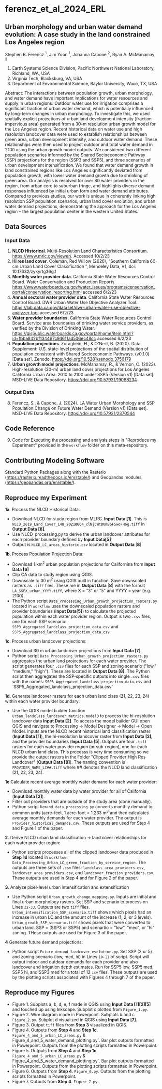 <!--- [![DOI](https://zenodo.org/badge/265254045.svg)](https://zenodo.org/doi/10.5281/zenodo.10442485) --->

# ferencz_et_al_2024_ERL

## Urban morphology and urban water demand evolution: A case study in the land constrained Los Angeles region 
Stephen B. Ferencz <sup>1</sup>, Jim Yoon <sup>1</sup>, Johanna Capone <sup>2</sup>, Ryan A. McManamay <sup>3</sup> 
1. Earth Systems Science Division, Pacific Northwest National Laboratory, Richland, WA, USA
2. Virginia Tech, Blacksburg, VA, USA
3. Department of Environmental Science, Baylor University, Waco, TX, USA 

Abstract: The interactions between population growth, urban morphology, and water demand have important implications for water resources and supply in urban regions. Outdoor water use for irrigation comprises a significant fraction of urban water demand, which is potentially influenced by long-term changes in urban morphology. To investigate this, we used spatially explicit projections of urban land development intensity (fraction impervious area) generated from a 30-m resolution urban growth model for the Los Angeles region. Recent historical data on water use and high resolution landcover data were used to establish relationships between green area, urban development intensity, and outdoor water demand. These relationships were then used to project outdoor and total water demand in 2100 using the urban growth model outputs. We considered two different population scenarios informed by the Shared Socioeconomic Pathway (SSP) projections for the region (SSP3 and SSP5), and three scenarios of urban development intensification. We found that water demand growth in land constrained regions like Los Angeles significantly deviated from population growth, with lower water demand growth due to shrinking of green area. Our analysis is resolved for over 80 water providers in the region, from urban core to suburban fringe, and highlights diverse demand responses influenced by initial urban form and water demand attributes. Compared to previous studies, our work is unique in coherently linking high resolution SSP population scenarios, urban land cover evolution, and urban water demand projections, demonstrating the approach for the Los Angeles region – the largest population center in the western United States. 

## Data Sources 

### Input Data 
1. **NLCD Historical**. Multi-Resolution Land Characteristics Consortium. https://www.mrlc.gov/viewer/. Accessed 10/2/23
2. **Hi res land cover**. Coleman, Red Willow (2020), “Southern California 60-cm Urban Land Cover Classification ”, Mendeley Data, V1, doi: 10.17632/zykyrtg36g.1
3. **Monthly water provider data**. California State Water Resources Control Board. Water Conservation and Production Reports. https://www.waterboards.ca.gov/water_issues/programs/conservation_portal/conservation_reporting.html accessed 6/2/23
4. **Annual sectoral water provider data**.  California State Water Resources Control Board. DWR Urban Water Use Objective Analyzer Tool. https://lab.data.ca.gov/dataset/dwr-urban-water-use-objective-analyzer-tool accessed 6/2/23
5. **Water provider boundaries**. California State Water Resources Control Board. Service area boundaries of drinking water service providers, as verified by the Division of Drinking Water. https://gispublic.waterboards.ca.gov/portal/home/item.html?id=fbba842bf134497c9d611ad506ec48cc accessed 6/2/23
6. **Population projections**. Zoraghein, H., & O'Neill, B. (2020). Data Supplement: U.S. state-level projections of the spatial distribution of population consistent with Shared Socioeconomic Pathways. (v0.1.0) [Data set]. Zenodo. https://doi.org/10.5281/zenodo.3756179
7. **Urban growth model projections**. McManamay, R., & Vernon, C. (2023). High-resolution (30-m) urban land cover projections for Los Angeles California Urban Area: 2010 to 2100 under SSP5 (Version v1) [Data set]. MSD-LIVE Data Repository. https://doi.org/10.57931/19088234 

### Output Data 
8. Ferencz, S., & Capone, J. (2024). LA Water Urban Morphology and SSP Population Change on Future Water Demand (Version v1) [Data set]. MSD-LIVE Data Repository. https://doi.org/10.57931/2370544

## Code Reference 
9. Code for Executing the processing and analysis steps in "Reproduce my Experiment" provided in the `workflow` folder on this meta-repository. 

## Contributing Modeling Software 
Standard Python Packages along with the Rasterio (https://rasterio.readthedocs.io/en/stable/) and Geopandas modules (https://geopandas.org/en/stable/). 
 
## 

## Reproduce my Experiment 

**1a**. Process the NLCD Historical Data:

- Download NLCD for study region from MLRC. **Input Data [1]**. This is `NLCD_2019_Land_Cover_L48_20210604_clNjCWtDUmB6F5woFH6g.tiff` in **Output Data [8]**. 
- Use NLCD_processing.py to derive the urban landcover attributes for each provider boundary defined by **Input Data[5]**
- Output is `NLCD_LC_areas_historic.csv` located in **Output Data [8]**

**1b**. Process Population Projection Data:

- Download 1 km<sup>2</sup> urban population projections for Californina from **Input Data [6]**
- Clip CA data to study region using QGIS. 
- Downscale to 30 m<sup>2</sup> using QGIS built in function. Save downscaled rasters as `.tiff` files. These are in **Output Data [8]** with the format `LA_SSPX_urban_YYYY.tiff`, where X = "3" or "5" and YYYY = year (e.g. 2100).
- The Python script `Data_Processing_Urban_growth_projection_rasters.py` located in `workflow` uses the downscaled population rasters and provider boundaries (**Input Data[5]**) to calculate the projected population within each water provider region. Output is two `.csv` files, one for each SSP scenario: `SSP3_Aggregated_landclass_projection_data.csv` and `SSP5_Aggregated_landclass_projection_data.csv`

**1c**. Process urban landcover projections:

- Download 30 m urban landcover projections from **Input Data [7]**.
- Python script `Data_Processing_Urban_growth_projection_rasters.py` aggregates the urban land projections for each water provider. The script generates four `.csv` files for each SSP and zoning scenario ("low," "medium," "high"). These are located in **Output Data [8]**. The Python script then aggregates the SSP-specific outputs into single `.csv` files with the names: `SSP3_Aggregated_landclass_projection_data.csv` and `SSP5_Aggregated_landclass_projection_data.csv'

**1d**. Generate landcover rasters for each urban land class (21, 22, 23, 24) within each water provider boundary:

- Use the QGIS model builder function `Urban_landclass_landcover_metrics.model3` to process the hi-resolution landcover data **Input Data [2]**. To access the model builder GUI open QGIS and navigate to Processing -> Model Designer -> Model -> Open Model. Inputs are the NLCD recent historical land classification raster (**Input Data [1]**), the hi-resolution landcover raster from **Input Data [2]**, and the provider boundaries (**Input Data [5]**. Outputs are four `.tiff` rasters for each water provider region (or sub-region), one for each NLCD urban land class. This processs is very time consuming so we provide the output rasters in the Folder "Clipped Provider High Res Landcover" (**Output Data [8]**). The naming convention is `PROVIDER_NAME_LC##.tiff` where ## denotes the NLCD land classification (21, 22, 23, 24).

**1e** Calculate recent average monthly water demand for each water provider:
- Download monthly water data by water provider for all of California (**Input Data [3]**).
- Filter out providers that are outside of the study area (done manually).
- Python script `Demand_data_processing.py` converts monthly demand to common units (acre-feet, 1 acre-foot = 1,233 m<sup>3</sup> and then calculates average monthly demands for each water provider. The output is `Provider_historical_demands.csv`. These outputs are used for Step 4 and Figure 1 of the paper. 

**2**. Derive NLCD urban land classification -> land cover relationships for each water provider region:
- Python scripts processes all of the clipped landcover data produced in **Step 1d** located in `workflow`: `Data_Processing_Urban_LC_green_fraction_by_service_region`. The outputs are three sets of `.csv` files: `landclass_area_providers.csv`, `landcover_area_providers.csv`, and `landcover_fraction_providers.csv`. These outputs are used in Step 4 and for Figure 2 of the paper. 

**3**. Analyze pixel-level urban intensification and extensification  
- Use Python script `Urban_growth_change_mapping.py`. Inputs are initial and final urban morphology rasters. Set SSP and scenario to process on Lines `32-33`. Outputs are two `tiff` files. `Urban_intensification_SSP_scenario.tiff` shows which pixels had an increase in urban LC and the amount of the increase (1, 2, or 3 levels). `Urban_growth_SSP_scenario.tiff` shows pixels that were converted to urban land. SSP = (SSP3 or SSP5) and scenartio = "low", "med", or "hi" zoning. THese outputs are used for Figure 3 of the paper. 

**4** Generate future demand projections:
- Python script `Future_demand_landcover_evolution.py`. Set SSP (3 or 5) and zoning scenario (low, med, hi) in Lines `10-11` of script. Script will output indoor and outdoor demands for each provider and also landcover and irrigation depth estimates. Run for SSP5 low, SSP5 med, SSP5 hi, and SSP3 med for a total of 12 `csv` files. These outputs are used by the plotting scripts associated with Figures 4 through 7 of the paper.

## Reproduce my Figures 

- Figure 1. Subplots a, b, d, e, f made in QGIS using **Input Data [1][2][5]** and touched up using Inkscape. Subplot c plotted from `Figure_1.py`. 
- Figure 2. Wire diagram made in Powerpoint. Subplots b and c `Figure_2.py`. Subplot d visualized in QGIS using **Input Data [7]**. 
- Figure 3. Output `tiff` files from **Step 3** visualized in QGIS. 
- Figure 4. Outputs from **Step 4** and **Step 1c**. `Figure_4_and_5_urban_LC_areas.py` & Figure_4_and_5_water_demand_plotting.py`. Bar plot outputs formatted in Powerpoint. Outputs from the plotting scripts formatted in Powerpoint. 
- Figure 5. Outputs from **Step 4** and **Step 1c**. `Figure_4_and_5_urban_LC_areas.py` & Figure_4_and_5_water_demand_plotting.py`. Bar plot outputs formatted in Powerpoint. Outputs from the plotting scripts formatted in Powerpoint.
- Figure 6. Outputs from **Step 4**. `Figure_6.py`. Outputs from the plotting scripts formatted in Powerpoint.
- Figure 7. Outputs from **Step 4**. `Figure_7.py`. 
